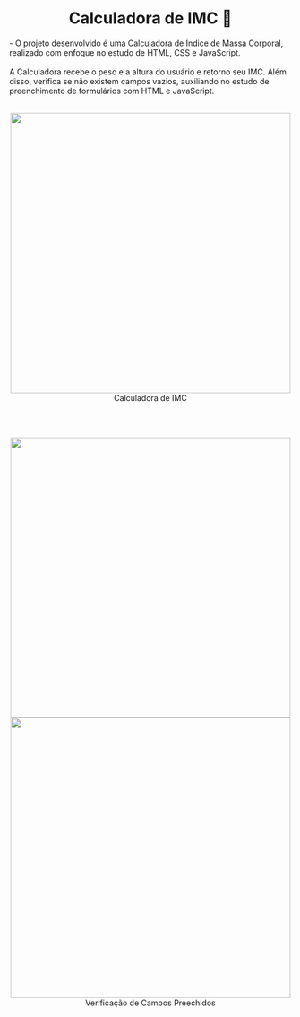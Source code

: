 <h1 align="center">Calculadora de IMC 🔢</h1> 
- O projeto desenvolvido é uma Calculadora de Índice de Massa Corporal, realizado com enfoque no estudo de HTML, CSS e JavaScript.<br><br>
A Calculadora recebe o peso e a altura do usuário e retorno seu IMC. Além disso, verifica se não existem campos vazios, auxiliando no estudo de preenchimento de formulários com
HTML e JavaScript.<br><br>

<p align="center"> 
<img src="https://user-images.githubusercontent.com/79487290/114483151-41910480-9bde-11eb-885c-36d4bb308e96.PNG" width="500"/>
 <br>Calculadora de IMC
  </p>
  <br><br>
  <p align="center"> 
<img src="https://user-images.githubusercontent.com/79487290/114483151-41910480-9bde-11eb-885c-36d4bb308e96.PNG" width="500"/>
  <img src="https://user-images.githubusercontent.com/79487290/114483151-41910480-9bde-11eb-885c-36d4bb308e96.PNG" width="500"/>
 <br>Verificação de Campos Preechidos
  </p>
